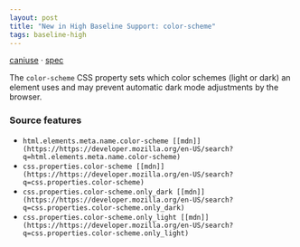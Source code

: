 ```yaml
---
layout: post
title: "New in High Baseline Support: color-scheme"
tags: baseline-high
---
```


[caniuse](https://caniuse.com/?search=color-scheme) · [spec](https://drafts.csswg.org/css-color-adjust-1/#color-scheme-prop)

The `color-scheme` CSS property sets which color schemes (light or dark) an element uses and may prevent automatic dark mode adjustments by the browser.

### Source features

- ``html.elements.meta.name.color-scheme [[mdn]](https://https://developer.mozilla.org/en-US/search?q=html.elements.meta.name.color-scheme)``
- ``css.properties.color-scheme [[mdn]](https://https://developer.mozilla.org/en-US/search?q=css.properties.color-scheme)``
- ``css.properties.color-scheme.only_dark [[mdn]](https://https://developer.mozilla.org/en-US/search?q=css.properties.color-scheme.only_dark)``
- ``css.properties.color-scheme.only_light [[mdn]](https://https://developer.mozilla.org/en-US/search?q=css.properties.color-scheme.only_light)``
